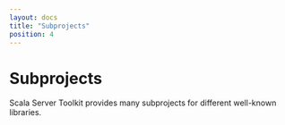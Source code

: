 ```yaml
---
layout: docs
title: "Subprojects"
position: 4
---
```


# Subprojects

Scala Server Toolkit provides many subprojects for different well-known libraries.
